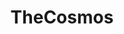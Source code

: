 ---
title: TheCosmos
crosslinks:
- cryptonomics
- Synereo
- ExpanseOfficial
- ethereo
- peercoin
- ethereum
---